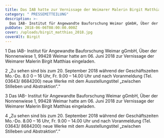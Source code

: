 ```yaml
---
title: Das IAB hatte zur Vernissage der Weimarer Malerin Birgit Matthias eingeladen.
category: " PRESSEMITTEILUNG"
description: >-
  Das IAB- Institut für Angewandte Bauforschung Weimar gGmbH, Über der Nonnenwiese 1, 99428 Weimar hatte am 06. Juni 2018 zur Vernissage der Weimarer Malerin Birgit Matthias eingeladen.
pubDate: 2018-06-06T08:00:00.000Z
cover: /uploads/birgit_matthias_2018.jpg
coverAlt: Birgit
---
```


  1 Das IAB- Institut für Angewandte Bauforschung Weimar gGmbH, Über der Nonnenwiese 1, 99428 Weimar hatte am 06. Juni 2018 zur Vernissage der Weimarer Malerin Birgit Matthias eingeladen.

  2 „Zu sehen sind bis zum 20. September 2018 während der Geschäftszeiten Mo.-Do. 8.0 0 – 16 Uhr, Fr. 9.00 – 14.00 Uhr und nach Voranmeldung (Tel. 03643/ 8684200) neue Werke mit dem Ausstellungstitel „zwischen Stilleben und Abstraktion“.“

  3 Das IAB- Institut für Angewandte Bauforschung Weimar gGmbH, Über der Nonnenwiese 1, 99428 Weimar hatte am 06. Juni 2018 zur Vernissage der Weimarer Malerin Birgit Matthias eingeladen.

  4 „Zu sehen sind bis zum 20. September 2018 während der Geschäftszeiten Mo.-Do. 8.00 – 16 Uhr, Fr. 9.00 – 14.00 Uhr und nach Voranmeldung (Tel. 03643/ 8684200) neue Werke mit dem Ausstellungstitel „zwischen Stilleben und Abstraktion“.“
